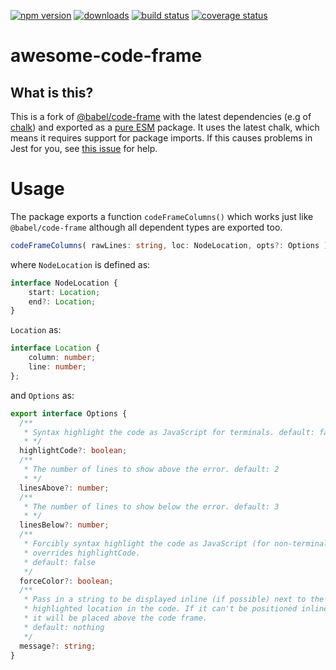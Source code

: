 [![npm version][npm-image]][npm-url]
[![downloads][downloads-image]][npm-url]
[![build status][build-image]][build-url]
[![coverage status][coverage-image]][coverage-url]


# awesome-code-frame

## What is this?

This is a fork of [@babel/code-frame](https://www.npmjs.com/package/@babel/code-frame) with the latest dependencies (e.g of [chalk](https://www.npmjs.com/package/chalk)) and exported as a [pure ESM][pure-esm] package. It uses the latest chalk, which means it requires support for package imports. If this causes problems in Jest for you, see [this issue](https://github.com/chalk/chalk/issues/532) for help.


# Usage

The package exports a function `codeFrameColumns()` which works just like `@babel/code-frame` although all dependent types are exported too.

```ts
codeFrameColumns( rawLines: string, loc: NodeLocation, opts?: Options ): string;
```

where `NodeLocation` is defined as:

```ts
interface NodeLocation {
    start: Location;
    end?: Location;
}
```

`Location` as:

```ts
interface Location {
    column: number;
    line: number;
};
```

and `Options` as:

```ts
export interface Options {
  /**
   * Syntax highlight the code as JavaScript for terminals. default: false
   * */
  highlightCode?: boolean;
  /**
   * The number of lines to show above the error. default: 2
   * */
  linesAbove?: number;
  /**
   * The number of lines to show below the error. default: 3
   * */
  linesBelow?: number;
  /**
   * Forcibly syntax highlight the code as JavaScript (for non-terminals);
   * overrides highlightCode.
   * default: false
   */
  forceColor?: boolean;
  /**
   * Pass in a string to be displayed inline (if possible) next to the
   * highlighted location in the code. If it can't be positioned inline,
   * it will be placed above the code frame.
   * default: nothing
   */
  message?: string;
}
```



[npm-image]: https://img.shields.io/npm/v/awesome-code-frame.svg
[npm-url]: https://npmjs.org/package/awesome-code-frame
[downloads-image]: https://img.shields.io/npm/dm/awesome-code-frame.svg
[build-image]: https://img.shields.io/github/actions/workflow/status/grantila/awesome-code-frame/master.yml?branch=master
[build-url]: https://github.com/grantila/awesome-code-frame/actions?query=workflow%3AMaster
[coverage-image]: https://coveralls.io/repos/github/grantila/awesome-code-frame/badge.svg?branch=master
[coverage-url]: https://coveralls.io/github/grantila/awesome-code-frame?branch=master
[pure-esm]: https://gist.github.com/sindresorhus/a39789f98801d908bbc7ff3ecc99d99c
